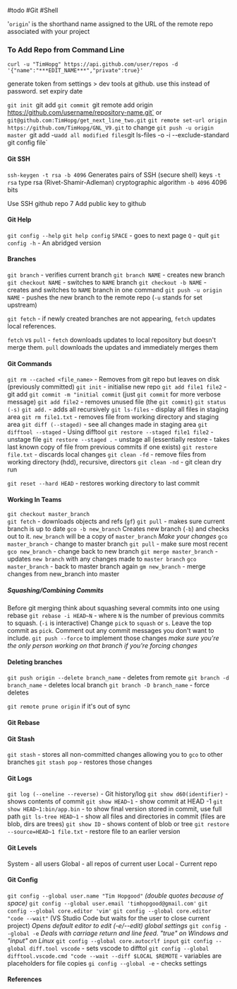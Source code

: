 #todo #Git #Shell 

'`origin`' is the shorthand name assigned to the URL of the remote repo associated with your project
### To Add Repo from Command Line
`curl -u "TimHopg" https://api.github.com/user/repos -d '{"name":"***EDIT_NAME***","private":true}'`

generate token from settings > dev tools at github. use this instead of password. set expiry date

`git init
`git add
`git commit
`git remote add origin https://github.com/username/repository-name.git` or `git@github.com:TimHopg/get_next_line_two.git`
`git remote set-url origin https://github.com/TimHopg/GNL_V9.git` to change
`git push -u origin master
`git add -u` add all modified files
`git ls-files -o -i --exclude-standard`
`git config file`
#### Git SSH
`ssh-keygen -t rsa -b 4096`
Generates pairs of SSH (secure shell) keys
`-t rsa` type rsa (Rivet-Shamir-Adleman) cryptographic algorithm
`-b 4096` 4096 bits

Use SSH github repo  7
Add public key to github
#### Git Help
`git config --help`
`git help config`
`SPACE` - goes to next page
`Q` - quit
`git config -h` - An abridged version
#### Branches
`git branch` - verifies current branch
`git branch NAME` - creates new branch
`git checkout NAME` - switches to `NAME` branch
`git checkout -b NAME` - creates and switches to `NAME` branch in one command
`git push -u origin NAME` - pushes the new branch to the remote repo (`-u` stands for set upstream)

`git fetch` - if newly created branches are not appearing, `fetch` updates local references.

`fetch` vs `pull` - `fetch` downloads updates to local repository but doesn't merge them. `pull` downloads the updates and immediately merges them
#### Git Commands
`git rm --cached <file_name>` - Removes from git repo but leaves on disk (previously committed)
`git init` - initialise new repo
`git add file1 file2` - git add
`git commit -m "initial commit` (just `git commit` for more verbose message)
`git add file2` - removes unused file (the `git commit`)
`git status (-s)`
`git add.` -  adds all recursively
`git ls-files` - display all files in staging area
`git rm file1.txt` - removes file from working directory and staging area
`git diff (--staged)` - see all changes made in staging area
`git difftool --staged` - Using difftool
`git restore --staged file1 file2` - unstage file
`git restore --staged .` - unstage all (essentially restore - takes last known copy of file from previous commits if one exists)
`git restore file.txt` - discards local changes
`git clean -fd` - remove files from working directory (hdd), recursive, directors
`git clean -nd` - git clean dry run

`git reset --hard HEAD` - restores working directory to last commit
#### Working In Teams
`git checkout master_branch`  
`git fetch` - downloads objects and refs (`gf`)
`git pull` - makes sure current branch is up to date
`gco -b new_branch` Creates new branch (`-b`) and checks out to it. `new_branch` will be a copy of `master_branch`
*Make your changes*
`gco master_branch` - change to master branch
`git pull` - make sure most recent
`gco new_branch` - change back to new branch
`git merge master_branch` - updates `new branch` with any changes made to `master branch`
`gco master_branch` - back to master branch again
`gm new_branch` - merge changes from new_branch into master
##### Squashing/Combining Commits
Before git merging think about squashing several commits into one using rebase
`git rebase -i HEAD~N` - where `N` is the number of previous commits to squash. (`-i` is interactive)
Change `pick` to `squash` or `s`. Leave the top commit as `pick`.
Comment out any commit messages you don't want to include.
`git push --force` to implement those changes *make sure you're the only person working on that branch if you're forcing changes*
#### Deleting branches
`git push origin --delete branch_name` - deletes from remote
`git branch -d branch_name` - deletes local branch
`git branch -D branch_name` - force deletes

`git remote prune origin` if it's out of sync
#### Git Rebase

#### Git Stash
`git stash` - stores all non-committed changes allowing you to `gco` to other branches
`git stash pop` - restores those changes
#### Git Logs
`git log (--oneline --reverse)` - Git history/log
`git show d60(identifier)` - shows contents of commit
`git show HEAD~1` - show commit at HEAD -1
`git show HEAD~1:bin/app.bin` - to show final version stored in commit, use full path
`git ls-tree HEAD~1` - show all files and directories in commit (files are blob, dirs are trees)
`git show ID` - shows content of blob or tree
`git restore --source=HEAD~1 file.txt` - restore file to an earlier version
#### Git Levels
System - all users
Global - all repos of current user
Local - Current repo
#### Git Config
`git config --global user.name "Tim Hopgood"` _(double quotes because of space)_
`git config --global user.email 'timhopgood@gmail.com'`
`git config --global core.editor 'vim'`
`git config --global core.editor "code --wait"` (VS Studio Code but waits for the user to close current project)
_Opens default editor to edit (-e/--edit) global settings_
`git config --global -e`
_Deals with carriage return and line feed. "true" on Windows and "input" on Linux_
`git config --global core.autocrlf input`
`git config --global diff.tool vscode` - sets vscode to difftol
`git config --global difftool.vscode.cmd "code --wait --diff $LOCAL $REMOTE` - variables are placeholders for file copies
`gi config --global -e` - checks settings
#### References